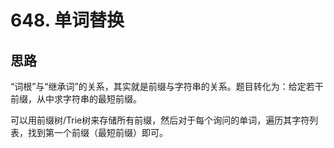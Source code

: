 # 648. 单词替换

## 思路

“词根”与“继承词”的关系，其实就是前缀与字符串的关系。题目转化为：给定若干前缀，从中求字符串的最短前缀。

可以用前缀树/Trie树来存储所有前缀，然后对于每个询问的单词，遍历其字符列表，找到第一个前缀（最短前缀）即可。
